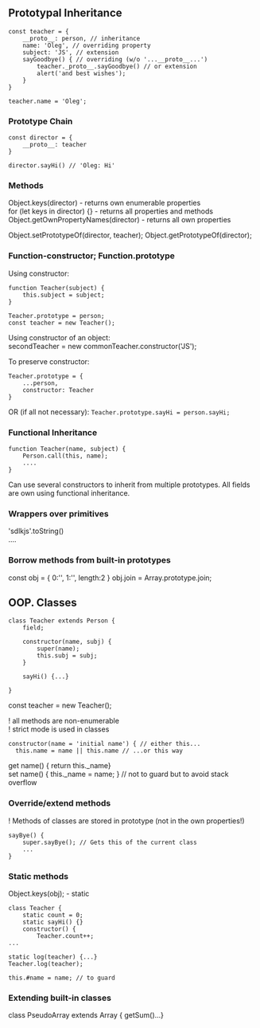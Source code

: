 ## Prototypal Inheritance

    const teacher = {
        __proto__: person, // inheritance
        name: 'Oleg', // overriding property
        subject: 'JS', // extension
        sayGoodbye() { // overriding (w/o '...__proto__...')
            teacher._proto__.sayGoodbye() // or extension
            alert('and best wishes');
        }
    }

    teacher.name = 'Oleg';

### Prototype Chain

    const director = {
        __proto__: teacher
    }
    
    director.sayHi() // 'Oleg: Hi'

### Methods

Object.keys(director) - returns own enumerable properties  
for (let keys in director) {} - returns all properties and methods  
Object.getOwnPropertyNames(director) - returns all own properties

Object.setPrototypeOf(director, teacher);
Object.getPrototypeOf(director);


### Function-constructor; Function.prototype

Using constructor:

    function Teacher(subject) {
        this.subject = subject;
    }
    
    Teacher.prototype = person;
    const teacher = new Teacher();

Using constructor of an object:  
secondTeacher = new commonTeacher.constructor('JS');

To preserve constructor:

    Teacher.prototype = {
        ...person,
        constructor: Teacher
    }  

OR (if all not necessary):
`Teacher.prototype.sayHi = person.sayHi;`

### Functional Inheritance

    function Teacher(name, subject) {
        Person.call(this, name);
        ....
    }

Can use several constructors to inherit from multiple prototypes.
All fields are own using functional inheritance.

### Wrappers over primitives

'sdlkjs'.toString()  
....

### Borrow methods from built-in prototypes

const obj = { 0:'', 1:'', length:2 }
obj.join = Array.prototype.join;

## OOP. Classes

    class Teacher extends Person {
        field;
    
        constructor(name, subj) {
            super(name);
            this.subj = subj;
        }
        
        sayHi() {...}
    
    }

const teacher = new Teacher();

! all methods are non-enumerable  
! strict mode is used in classes

    constructor(name = 'initial name') { // either this...
      this.name = name || this.name // ...or this way

get name() { return this._name}\
set name() { this._name = name; } // not to guard but to avoid stack overflow

### Override/extend methods

! Methods of classes are stored in prototype (not in the own properties!)

    sayBye() {
        super.sayBye(); // Gets this of the current class
        ...
    }

### Static methods

Object.keys(obj); - static

    class Teacher {
        static count = 0;
        static sayHi() {}
        constructor() {
            Teacher.count++;
    ...

    static log(teacher) {...}
    Teacher.log(teacher);
    
    this.#name = name; // to guard

### Extending built-in classes

class PseudoArray extends Array { getSum()...}
    